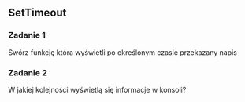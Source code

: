## SetTimeout

### Zadanie 1

Swórz funkcję która wyświetli po określonym czasie przekazany napis

### Zadanie 2

W jakiej kolejności wyświetlą się informacje w konsoli?

```javascript
```

